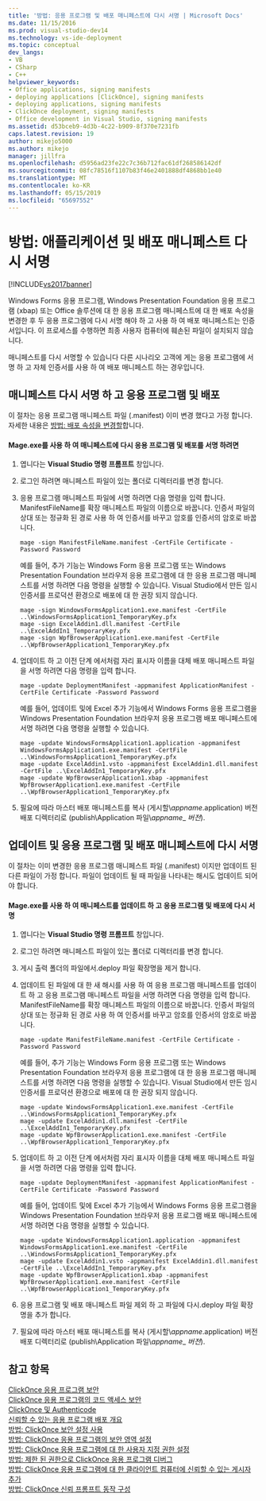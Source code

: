 ```yaml
---
title: '방법: 응용 프로그램 및 배포 매니페스트에 다시 서명 | Microsoft Docs'
ms.date: 11/15/2016
ms.prod: visual-studio-dev14
ms.technology: vs-ide-deployment
ms.topic: conceptual
dev_langs:
- VB
- CSharp
- C++
helpviewer_keywords:
- Office applications, signing manifests
- deploying applications [ClickOnce], signing manifests
- deploying applications, signing manifests
- ClickOnce deployment, signing manifests
- Office development in Visual Studio, signing manifests
ms.assetid: d53bceb9-4d3b-4c22-b909-8f370e7231fb
caps.latest.revision: 19
author: mikejo5000
ms.author: mikejo
manager: jillfra
ms.openlocfilehash: d5956ad23fe22c7c36b712fac61df268586142df
ms.sourcegitcommit: 08fc78516f1107b83f46e2401888df4868bb1e40
ms.translationtype: MT
ms.contentlocale: ko-KR
ms.lasthandoff: 05/15/2019
ms.locfileid: "65697552"
---
```

# <a name="how-to-re-sign-application-and-deployment-manifests"></a>방법: 애플리케이션 및 배포 매니페스트 다시 서명
[!INCLUDE[vs2017banner](../includes/vs2017banner.md)]

Windows Forms 응용 프로그램, Windows Presentation Foundation 응용 프로그램 (xbap) 또는 Office 솔루션에 대 한 응용 프로그램 매니페스트에 대 한 배포 속성을 변경한 후 두 응용 프로그램에 다시 서명 해야 하 고 사용 하 여 배포 매니페스트는 인증서입니다. 이 프로세스를 수행하면 최종 사용자 컴퓨터에 훼손된 파일이 설치되지 않습니다.  
  
 매니페스트를 다시 서명할 수 있습니다 다른 시나리오 고객에 게는 응용 프로그램에 서명 하 고 자체 인증서를 사용 하 여 배포 매니페스트 하는 경우입니다.  
  
## <a name="re-signing-the-application-and-deployment-manifests"></a>매니페스트 다시 서명 하 고 응용 프로그램 및 배포  
 이 절차는 응용 프로그램 매니페스트 파일 (.manifest) 이미 변경 했다고 가정 합니다. 자세한 내용은 [방법: 배포 속성을 변경할](https://msdn.microsoft.com/66052a3a-8127-4964-8147-2477ef5d1472)합니다.  
  
#### <a name="to-re-sign-the-application-and-deployment-manifests-with-mageexe"></a>Mage.exe를 사용 하 여 매니페스트에 다시 응용 프로그램 및 배포를 서명 하려면  
  
1. 엽니다는 **Visual Studio 명령 프롬프트** 창입니다.  
  
2. 로그인 하려면 매니페스트 파일이 있는 폴더로 디렉터리를 변경 합니다.  
  
3. 응용 프로그램 매니페스트 파일에 서명 하려면 다음 명령을 입력 합니다. ManifestFileName를 확장 매니페스트 파일의 이름으로 바꿉니다. 인증서 파일의 상대 또는 정규화 된 경로 사용 하 여 인증서를 바꾸고 암호를 인증서의 암호로 바꿉니다.  
  
    ```  
    mage -sign ManifestFileName.manifest -CertFile Certificate -Password Password  
    ```  
  
     예를 들어, 추가 기능는 Windows Form 응용 프로그램 또는 Windows Presentation Foundation 브라우저 응용 프로그램에 대 한 응용 프로그램 매니페스트를 서명 하려면 다음 명령을 실행할 수 있습니다. Visual Studio에서 만든 임시 인증서를 프로덕션 환경으로 배포에 대 한 권장 되지 않습니다.  
  
    ```  
    mage -sign WindowsFormsApplication1.exe.manifest -CertFile ..\WindowsFormsApplication1_TemporaryKey.pfx  
    mage -sign ExcelAddin1.dll.manifest -CertFile ..\ExcelAddIn1_TemporaryKey.pfx  
    mage -sign WpfBrowserApplication1.exe.manifest -CertFile ..\WpfBrowserApplication1_TemporaryKey.pfx  
    ```  
  
4. 업데이트 하 고 이전 단계 에서처럼 자리 표시자 이름을 대체 배포 매니페스트 파일을 서명 하려면 다음 명령을 입력 합니다.  
  
    ```  
    mage -update DeploymentManifest -appmanifest ApplicationManifest -CertFile Certificate -Password Password  
    ```  
  
     예를 들어, 업데이트 및에 Excel 추가 기능에서 Windows Forms 응용 프로그램을 Windows Presentation Foundation 브라우저 응용 프로그램 배포 매니페스트에 서명 하려면 다음 명령을 실행할 수 있습니다.  
  
    ```  
    mage -update WindowsFormsApplication1.application -appmanifest WindowsFormsApplication1.exe.manifest -CertFile ..\WindowsFormsApplication1_TemporaryKey.pfx  
    mage -update ExcelAddin1.vsto -appmanifest ExcelAddin1.dll.manifest -CertFile ..\ExcelAddIn1_TemporaryKey.pfx  
    mage -update WpfBrowserApplication1.xbap -appmanifest WpfBrowserApplication1.exe.manifest -CertFile ..\WpfBrowserApplication1_TemporaryKey.pfx  
    ```  
  
5. 필요에 따라 마스터 배포 매니페스트를 복사 (게시할\\*appname*.application) 버전 배포 디렉터리로 (publish\Application 파일\\*appname*_ *버전*).  
  
## <a name="updating-and-re-signing-the-application-and-deployment-manifests"></a>업데이트 및 응용 프로그램 및 배포 매니페스트에 다시 서명  
 이 절차는 이미 변경한 응용 프로그램 매니페스트 파일 (.manifest) 이지만 업데이트 된 다른 파일이 가정 합니다. 파일이 업데이트 될 때 파일을 나타내는 해시도 업데이트 되어야 합니다.  
  
#### <a name="to-update-and-re-sign-the-application-and-deployment-manifests-with-mageexe"></a>Mage.exe를 사용 하 여 매니페스트를 업데이트 하 고 응용 프로그램 및 배포에 다시 서명  
  
1. 엽니다는 **Visual Studio 명령 프롬프트** 창입니다.  
  
2. 로그인 하려면 매니페스트 파일이 있는 폴더로 디렉터리를 변경 합니다.  
  
3. 게시 출력 폴더의 파일에서.deploy 파일 확장명을 제거 합니다.  
  
4. 업데이트 된 파일에 대 한 새 해시를 사용 하 여 응용 프로그램 매니페스트를 업데이트 하 고 응용 프로그램 매니페스트 파일을 서명 하려면 다음 명령을 입력 합니다. ManifestFileName를 확장 매니페스트 파일의 이름으로 바꿉니다. 인증서 파일의 상대 또는 정규화 된 경로 사용 하 여 인증서를 바꾸고 암호를 인증서의 암호로 바꿉니다.  
  
    ```  
    mage -update ManifestFileName.manifest -CertFile Certificate -Password Password  
    ```  
  
     예를 들어, 추가 기능는 Windows Form 응용 프로그램 또는 Windows Presentation Foundation 브라우저 응용 프로그램에 대 한 응용 프로그램 매니페스트를 서명 하려면 다음 명령을 실행할 수 있습니다. Visual Studio에서 만든 임시 인증서를 프로덕션 환경으로 배포에 대 한 권장 되지 않습니다.  
  
    ```  
    mage -update WindowsFormsApplication1.exe.manifest -CertFile ..\WindowsFormsApplication1_TemporaryKey.pfx  
    mage -update ExcelAddin1.dll.manifest -CertFile ..\ExcelAddIn1_TemporaryKey.pfx  
    mage -update WpfBrowserApplication1.exe.manifest -CertFile ..\WpfBrowserApplication1_TemporaryKey.pfx  
    ```  
  
5. 업데이트 하 고 이전 단계 에서처럼 자리 표시자 이름을 대체 배포 매니페스트 파일을 서명 하려면 다음 명령을 입력 합니다.  
  
    ```  
    mage -update DeploymentManifest -appmanifest ApplicationManifest -CertFile Certificate -Password Password  
    ```  
  
     예를 들어, 업데이트 및에 Excel 추가 기능에서 Windows Forms 응용 프로그램을 Windows Presentation Foundation 브라우저 응용 프로그램 배포 매니페스트에 서명 하려면 다음 명령을 실행할 수 있습니다.  
  
    ```  
    mage -update WindowsFormsApplication1.application -appmanifest WindowsFormsApplication1.exe.manifest -CertFile ..\WindowsFormsApplication1_TemporaryKey.pfx  
    mage -update ExcelAddin1.vsto -appmanifest ExcelAddin1.dll.manifest -CertFile ..\ExcelAddIn1_TemporaryKey.pfx  
    mage -update WpfBrowserApplication1.xbap -appmanifest WpfBrowserApplication1.exe.manifest -CertFile ..\WpfBrowserApplication1_TemporaryKey.pfx  
    ```  
  
6. 응용 프로그램 및 배포 매니페스트 파일 제외 하 고 파일에 다시.deploy 파일 확장명을 추가 합니다.  
  
7. 필요에 따라 마스터 배포 매니페스트를 복사 (게시할\\*appname*.application) 버전 배포 디렉터리로 (publish\Application 파일\\*appname*_ *버전*).  
  
## <a name="see-also"></a>참고 항목  
 [ClickOnce 응용 프로그램 보안](../deployment/securing-clickonce-applications.md)   
 [ClickOnce 응용 프로그램의 코드 액세스 보안](../deployment/code-access-security-for-clickonce-applications.md)   
 [ClickOnce 및 Authenticode](../deployment/clickonce-and-authenticode.md)   
 [신뢰할 수 있는 응용 프로그램 배포 개요](../deployment/trusted-application-deployment-overview.md)   
 [방법: ClickOnce 보안 설정 사용](../deployment/how-to-enable-clickonce-security-settings.md)   
 [방법: ClickOnce 응용 프로그램의 보안 영역 설정](../deployment/how-to-set-a-security-zone-for-a-clickonce-application.md)   
 [방법: ClickOnce 응용 프로그램에 대 한 사용자 지정 권한 설정](../deployment/how-to-set-custom-permissions-for-a-clickonce-application.md)   
 [방법: 제한 된 권한으로 ClickOnce 응용 프로그램 디버그](../deployment/how-to-debug-a-clickonce-application-with-restricted-permissions.md)   
 [방법: ClickOnce 응용 프로그램에 대 한 클라이언트 컴퓨터에 신뢰할 수 있는 게시자 추가](../deployment/how-to-add-a-trusted-publisher-to-a-client-computer-for-clickonce-applications.md)   
 [방법: ClickOnce 신뢰 프롬프트 동작 구성](../deployment/how-to-configure-the-clickonce-trust-prompt-behavior.md)
